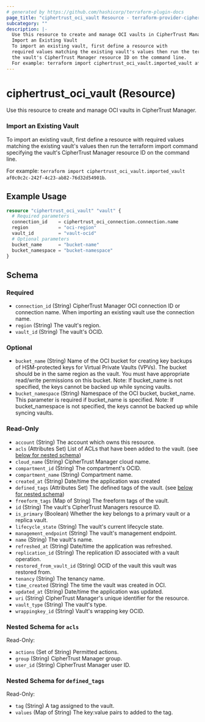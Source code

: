 ```yaml
---
# generated by https://github.com/hashicorp/terraform-plugin-docs
page_title: "ciphertrust_oci_vault Resource - terraform-provider-ciphertrust"
subcategory: ""
description: |-
  Use this resource to create and manage OCI vaults in CipherTrust Manager.
  Import an Existing Vault
  To import an existing vault, first define a resource with
  required values matching the existing vault's values then run the terraform import command specifying
  the vault's CipherTrust Manager resource ID on the command line.
  For example: terraform import ciphertrust_oci_vault.imported_vault af0c0c2c-242f-4c23-ab82-76d32d54901b.
---
```


# ciphertrust_oci_vault (Resource)

Use this resource to create and manage OCI vaults in CipherTrust Manager.

### Import an Existing Vault

To import an existing vault, first define a resource with
required values matching the existing vault's values then run the terraform import command specifying
the vault's CipherTrust Manager resource ID on the command line.

For example: `terraform import ciphertrust_oci_vault.imported_vault af0c0c2c-242f-4c23-ab82-76d32d54901b`.

## Example Usage

```terraform
resource "ciphertrust_oci_vault" "vault" {
  # Required parameters
  connection_id    = ciphertrust_oci_connection.connection.name
  region           = "oci-region"
  vault_id         = "vault-ocid"
  # Optional parameters
  bucket_name      = "bucket-name"
  bucket_namespace = "bucket-namespace"
}
```

<!-- schema generated by tfplugindocs -->
## Schema

### Required

- `connection_id` (String) CipherTrust Manager OCI connection ID or connection name. When importing an existing vault use the connection name.
- `region` (String) The vault's region.
- `vault_id` (String) The vault's OCID.

### Optional

- `bucket_name` (String) Name of the OCI bucket for creating key backups of HSM-protected keys for Virtual Private Vaults (VPVs). The bucket should be in the same region as the vault. You must have appropriate read/write permissions on this bucket. Note: If bucket_name is not specified, the keys cannot be backed up while syncing vaults.
- `bucket_namespace` (String) Namespace of the OCI bucket, bucket_name. This parameter is required if bucket_name is specified. Note: If bucket_namespace is not specified, the keys cannot be backed up while syncing vaults.

### Read-Only

- `account` (String) The account which owns this resource.
- `acls` (Attributes Set) List of ACLs that have been added to the vault. (see [below for nested schema](#nestedatt--acls))
- `cloud_name` (String) CipherTrust Manager cloud name.
- `compartment_id` (String) The compartment's OCID.
- `compartment_name` (String) Compartment name.
- `created_at` (String) Date/time the application was created
- `defined_tags` (Attributes Set) The defined tags of the vault. (see [below for nested schema](#nestedatt--defined_tags))
- `freeform_tags` (Map of String) The freeform tags of the vault.
- `id` (String) The vault's CipherTrust Managers resource ID.
- `is_primary` (Boolean) Whether the key belongs to a primary vault or a replica vault.
- `lifecycle_state` (String) The vault's current lifecycle state.
- `management_endpoint` (String) The vault's management endpoint.
- `name` (String) The vault's name.
- `refreshed_at` (String) Date/time the application was refreshed.
- `replication_id` (String) The replication ID associated with a vault operation.
- `restored_from_vault_id` (String) OCID of the vault this vault was restored from.
- `tenancy` (String) The tenancy name.
- `time_created` (String) The time the vault was created in OCI.
- `updated_at` (String) Date/time the application was updated.
- `uri` (String) CipherTrust Manager's unique identifier for the resource.
- `vault_type` (String) The vault's type.
- `wrappingkey_id` (String) Vault's wrapping key OCID.

<a id="nestedatt--acls"></a>
### Nested Schema for `acls`

Read-Only:

- `actions` (Set of String) Permitted actions.
- `group` (String) CipherTrust Manager group.
- `user_id` (String) CipherTrust Manager user ID.


<a id="nestedatt--defined_tags"></a>
### Nested Schema for `defined_tags`

Read-Only:

- `tag` (String) A tag assigned to the vault.
- `values` (Map of String) The key:value pairs to added to the tag.
